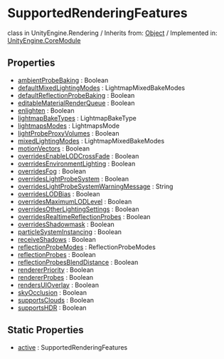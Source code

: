 # SupportedRenderingFeatures
class in UnityEngine.Rendering
 / Inherits from: <a href="https://docs.unity3d.com/6000.0/Documentation/ScriptReference/Object.html">Object</a> / Implemented in: <a href="https://docs.unity3d.com/6000.0/Documentation/ScriptReference/UnityEngine.CoreModule.html">UnityEngine.CoreModule</a>

## Properties
- <a href="https://docs.unity3d.com/6000.0/Documentation/ScriptReference/SupportedRenderingFeatures-ambientProbeBaking.html">ambientProbeBaking</a> : Boolean
- <a href="https://docs.unity3d.com/6000.0/Documentation/ScriptReference/SupportedRenderingFeatures-defaultMixedLightingModes.html">defaultMixedLightingModes</a> : LightmapMixedBakeModes
- <a href="https://docs.unity3d.com/6000.0/Documentation/ScriptReference/SupportedRenderingFeatures-defaultReflectionProbeBaking.html">defaultReflectionProbeBaking</a> : Boolean
- <a href="https://docs.unity3d.com/6000.0/Documentation/ScriptReference/SupportedRenderingFeatures-editableMaterialRenderQueue.html">editableMaterialRenderQueue</a> : Boolean
- <a href="https://docs.unity3d.com/6000.0/Documentation/ScriptReference/SupportedRenderingFeatures-enlighten.html">enlighten</a> : Boolean
- <a href="https://docs.unity3d.com/6000.0/Documentation/ScriptReference/SupportedRenderingFeatures-lightmapBakeTypes.html">lightmapBakeTypes</a> : LightmapBakeType
- <a href="https://docs.unity3d.com/6000.0/Documentation/ScriptReference/SupportedRenderingFeatures-lightmapsModes.html">lightmapsModes</a> : LightmapsMode
- <a href="https://docs.unity3d.com/6000.0/Documentation/ScriptReference/SupportedRenderingFeatures-lightProbeProxyVolumes.html">lightProbeProxyVolumes</a> : Boolean
- <a href="https://docs.unity3d.com/6000.0/Documentation/ScriptReference/SupportedRenderingFeatures-mixedLightingModes.html">mixedLightingModes</a> : LightmapMixedBakeModes
- <a href="https://docs.unity3d.com/6000.0/Documentation/ScriptReference/SupportedRenderingFeatures-motionVectors.html">motionVectors</a> : Boolean
- <a href="https://docs.unity3d.com/6000.0/Documentation/ScriptReference/SupportedRenderingFeatures-overridesEnableLODCrossFade.html">overridesEnableLODCrossFade</a> : Boolean
- <a href="https://docs.unity3d.com/6000.0/Documentation/ScriptReference/SupportedRenderingFeatures-overridesEnvironmentLighting.html">overridesEnvironmentLighting</a> : Boolean
- <a href="https://docs.unity3d.com/6000.0/Documentation/ScriptReference/SupportedRenderingFeatures-overridesFog.html">overridesFog</a> : Boolean
- <a href="https://docs.unity3d.com/6000.0/Documentation/ScriptReference/SupportedRenderingFeatures-overridesLightProbeSystem.html">overridesLightProbeSystem</a> : Boolean
- <a href="https://docs.unity3d.com/6000.0/Documentation/ScriptReference/SupportedRenderingFeatures-overridesLightProbeSystemWarningMessage.html">overridesLightProbeSystemWarningMessage</a> : String
- <a href="https://docs.unity3d.com/6000.0/Documentation/ScriptReference/SupportedRenderingFeatures-overridesLODBias.html">overridesLODBias</a> : Boolean
- <a href="https://docs.unity3d.com/6000.0/Documentation/ScriptReference/SupportedRenderingFeatures-overridesMaximumLODLevel.html">overridesMaximumLODLevel</a> : Boolean
- <a href="https://docs.unity3d.com/6000.0/Documentation/ScriptReference/SupportedRenderingFeatures-overridesOtherLightingSettings.html">overridesOtherLightingSettings</a> : Boolean
- <a href="https://docs.unity3d.com/6000.0/Documentation/ScriptReference/SupportedRenderingFeatures-overridesRealtimeReflectionProbes.html">overridesRealtimeReflectionProbes</a> : Boolean
- <a href="https://docs.unity3d.com/6000.0/Documentation/ScriptReference/SupportedRenderingFeatures-overridesShadowmask.html">overridesShadowmask</a> : Boolean
- <a href="https://docs.unity3d.com/6000.0/Documentation/ScriptReference/SupportedRenderingFeatures-particleSystemInstancing.html">particleSystemInstancing</a> : Boolean
- <a href="https://docs.unity3d.com/6000.0/Documentation/ScriptReference/SupportedRenderingFeatures-receiveShadows.html">receiveShadows</a> : Boolean
- <a href="https://docs.unity3d.com/6000.0/Documentation/ScriptReference/SupportedRenderingFeatures-reflectionProbeModes.html">reflectionProbeModes</a> : ReflectionProbeModes
- <a href="https://docs.unity3d.com/6000.0/Documentation/ScriptReference/SupportedRenderingFeatures-reflectionProbes.html">reflectionProbes</a> : Boolean
- <a href="https://docs.unity3d.com/6000.0/Documentation/ScriptReference/SupportedRenderingFeatures-reflectionProbesBlendDistance.html">reflectionProbesBlendDistance</a> : Boolean
- <a href="https://docs.unity3d.com/6000.0/Documentation/ScriptReference/SupportedRenderingFeatures-rendererPriority.html">rendererPriority</a> : Boolean
- <a href="https://docs.unity3d.com/6000.0/Documentation/ScriptReference/SupportedRenderingFeatures-rendererProbes.html">rendererProbes</a> : Boolean
- <a href="https://docs.unity3d.com/6000.0/Documentation/ScriptReference/SupportedRenderingFeatures-rendersUIOverlay.html">rendersUIOverlay</a> : Boolean
- <a href="https://docs.unity3d.com/6000.0/Documentation/ScriptReference/SupportedRenderingFeatures-skyOcclusion.html">skyOcclusion</a> : Boolean
- <a href="https://docs.unity3d.com/6000.0/Documentation/ScriptReference/SupportedRenderingFeatures-supportsClouds.html">supportsClouds</a> : Boolean
- <a href="https://docs.unity3d.com/6000.0/Documentation/ScriptReference/SupportedRenderingFeatures-supportsHDR.html">supportsHDR</a> : Boolean

## Static Properties
- <a href="https://docs.unity3d.com/6000.0/Documentation/ScriptReference/SupportedRenderingFeatures-active.html">active</a> : SupportedRenderingFeatures
